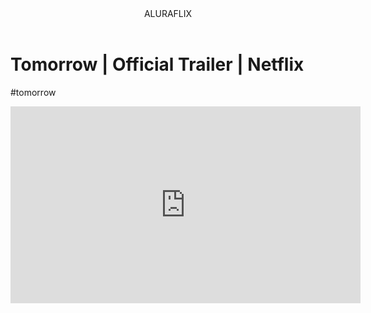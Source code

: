 <header>ALURAFLIX</header>
 <body sytle=" 
   backgroud: beige; 
   " >
<h1>Tomorrow | Official Trailer | Netflix</h1>
<p>#tomorrow</p>
<iframe width="560" height="315" src="https://www.youtube.com/embed/BsNRPkOV_Mo?si=ZT8Ql9eisgY8rdDZ" title="YouTube video player" frameborder="0" allow="accelerometer; autoplay; clipboard-write; encrypted-media; gyroscope; picture-in-picture; web-share" referrerpolicy="strict-origin-when-cross-origin" allowfullscreen></iframe>
</body>